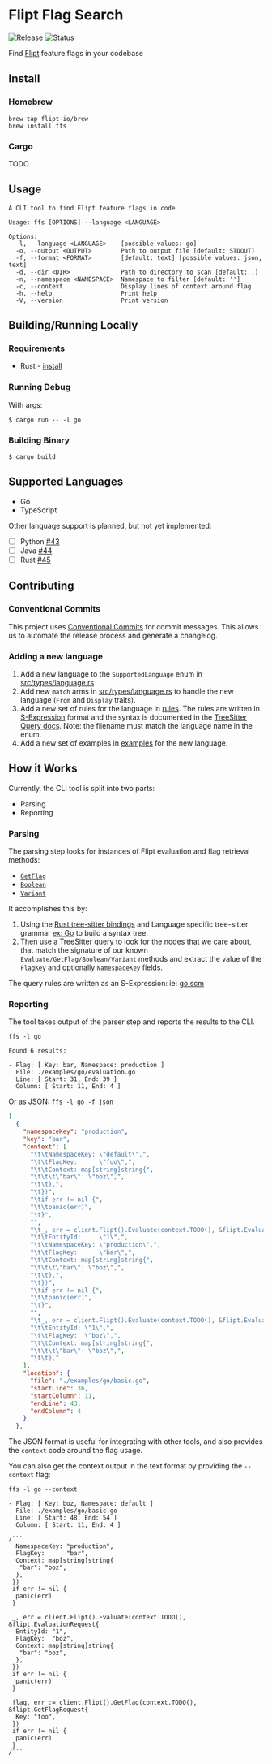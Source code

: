 # Flipt Flag Search

![Release](https://img.shields.io/github/release/flipt-io/ffs.svg?style=flat)
![Status](https://img.shields.io/badge/status-expiremental-orange)

Find [Flipt](https://github.com/flipt-io/flipt) feature flags in your codebase

## Install

### Homebrew

```console
brew tap flipt-io/brew
brew install ffs
```

### Cargo

TODO

## Usage

```console
A CLI tool to find Flipt feature flags in code

Usage: ffs [OPTIONS] --language <LANGUAGE>

Options:
  -l, --language <LANGUAGE>    [possible values: go]
  -o, --output <OUTPUT>        Path to output file [default: STDOUT]
  -f, --format <FORMAT>        [default: text] [possible values: json, text]
  -d, --dir <DIR>              Path to directory to scan [default: .]
  -n, --namespace <NAMESPACE>  Namespace to filter [default: '']
  -c, --context                Display lines of context around flag
  -h, --help                   Print help
  -V, --version                Print version
```

## Building/Running Locally

### Requirements

- Rust - [install](https://rustup.rs/)

### Running Debug

With args:

`$ cargo run -- -l go`

### Building Binary

`$ cargo build`

## Supported Languages

- Go
- TypeScript

Other language support is planned, but not yet implemented:

- [ ] Python [#43](https://github.com/flipt-io/ffs/issues/43)
- [ ] Java [#44](https://github.com/flipt-io/ffs/issues/44)
- [ ] Rust [#45](https://github.com/flipt-io/ffs/issues/45)

## Contributing

### Conventional Commits

This project uses [Conventional Commits](https://www.conventionalcommits.org/en/v1.0.0/) for commit messages. This allows us to automate the release process and generate a changelog.

### Adding a new language

1. Add a new language to the `SupportedLanguage` enum in [src/types/language.rs](./src/types/language.rs)
1. Add new `match` arms in [src/types/language.rs](./src/types/language.rs) to handle the new language (`From` and `Display` traits).
1. Add a new set of rules for the language in [rules](./rules). The rules are written in [S-Expression](https://en.wikipedia.org/wiki/S-expression) format and the syntax is documented in the [TreeSitter Query docs](https://tree-sitter.github.io/tree-sitter/using-parsers#pattern-matching-with-queries). Note: the filename must match the language name in the enum.
1. Add a new set of examples in [examples](./examples) for the new language.

## How it Works

Currently, the CLI tool is split into two parts:

- Parsing
- Reporting

### Parsing

The parsing step looks for instances of Flipt evaluation and flag retrieval methods:

- [`GetFlag`](https://www.flipt.io/docs/reference/flags/get-flag)
- [`Boolean`](https://www.flipt.io/docs/reference/evaluation/boolean-evaluation)
- [`Variant`](https://www.flipt.io/docs/reference/evaluation/variant-evaluation)

It accomplishes this by:

1. Using the [Rust tree-sitter bindings](https://github.com/tree-sitter/tree-sitter/tree/master/lib/binding_rust) and Language specific tree-sitter grammar [ex: Go](https://github.com/tree-sitter/tree-sitter-go) to build a syntax tree.
2. Then use a TreeSitter query to look for the nodes that we care about, that match the signature of our known `Evaluate/GetFlag/Boolean/Variant` methods and extract the value of the `FlagKey` and optionally `NamespaceKey` fields.

The query rules are written as an S-Expression: ie: [go.scm](./rules/go.scm)

### Reporting

The tool takes output of the parser step and reports the results to the CLI.

`ffs -l go`

```console
Found 6 results:

- Flag: [ Key: bar, Namespace: production ]
  File: ./examples/go/evaluation.go
  Line: [ Start: 31, End: 39 ]
  Column: [ Start: 11, End: 4 ]
```

Or as JSON: `ffs -l go -f json`

```json
[
  {
    "namespaceKey": "production",
    "key": "bar",
    "context": [
      "\t\tNamespaceKey: \"default\",",
      "\t\tFlagKey:      \"foo\",",
      "\t\tContext: map[string]string{",
      "\t\t\t\"bar\": \"boz\",",
      "\t\t},",
      "\t})",
      "\tif err != nil {",
      "\t\tpanic(err)",
      "\t}",
      "",
      "\t_, err = client.Flipt().Evaluate(context.TODO(), &flipt.EvaluationRequest{",
      "\t\tEntityId:     \"1\",",
      "\t\tNamespaceKey: \"production\",",
      "\t\tFlagKey:      \"bar\",",
      "\t\tContext: map[string]string{",
      "\t\t\t\"bar\": \"boz\",",
      "\t\t},",
      "\t})",
      "\tif err != nil {",
      "\t\tpanic(err)",
      "\t}",
      "",
      "\t_, err = client.Flipt().Evaluate(context.TODO(), &flipt.EvaluationRequest{",
      "\t\tEntityId: \"1\",",
      "\t\tFlagKey:  \"boz\",",
      "\t\tContext: map[string]string{",
      "\t\t\t\"bar\": \"boz\",",
      "\t\t},"
    ],
    "location": {
      "file": "./examples/go/basic.go",
      "startLine": 36,
      "startColumn": 11,
      "endLine": 43,
      "endColumn": 4
    }
  },
```

The JSON format is useful for integrating with other tools, and also provides the `context` code around the flag usage.

You can also get the context output in the text format by providing the `--context` flag:

`ffs -l go --context`

```console
- Flag: [ Key: boz, Namespace: default ]
  File: ./examples/go/basic.go
  Line: [ Start: 48, End: 54 ]
  Column: [ Start: 11, End: 4 ]

/```
  NamespaceKey: "production",
  FlagKey:      "bar",
  Context: map[string]string{
   "bar": "boz",
  },
 })
 if err != nil {
  panic(err)
 }

 _, err = client.Flipt().Evaluate(context.TODO(), &flipt.EvaluationRequest{
  EntityId: "1",
  FlagKey:  "boz",
  Context: map[string]string{
   "bar": "boz",
  },
 })
 if err != nil {
  panic(err)
 }

 flag, err := client.Flipt().GetFlag(context.TODO(), &flipt.GetFlagRequest{
  Key: "foo",
 })
 if err != nil {
  panic(err)
 }
/```
```
